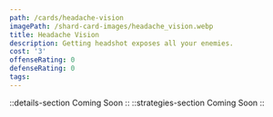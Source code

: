 ```yaml
---
path: /cards/headache-vision
imagePath: /shard-card-images/headache_vision.webp
title: Headache Vision
description: Getting headshot exposes all your enemies.
cost: '3'
offenseRating: 0
defenseRating: 0
tags:
---
```

::details-section
Coming Soon
::
::strategies-section
Coming Soon
::